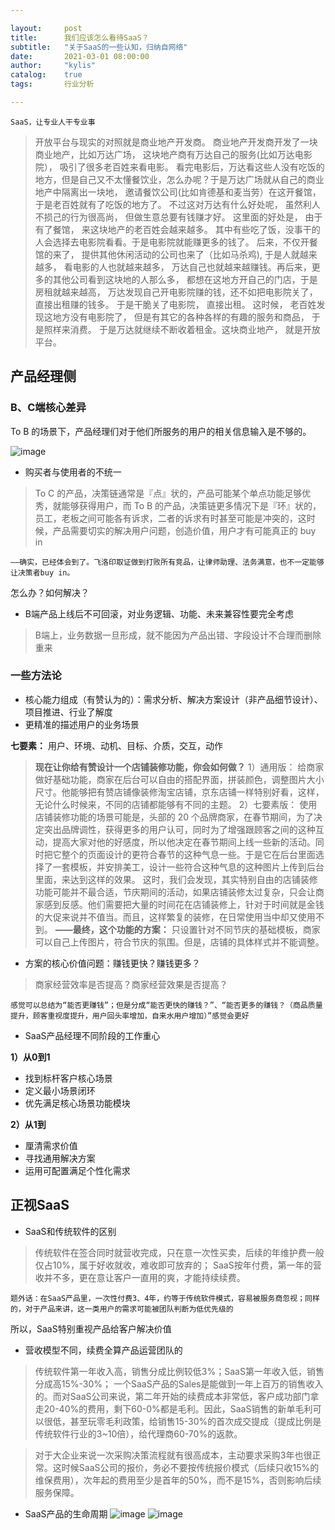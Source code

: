 ```yaml
---

layout:     post
title:      我们应该怎么看待SaaS？
subtitle:   "关于SaaS的一些认知，归纳自网络"
date:       2021-03-01 08:00:00
author:     "kylis"
catalog:    true  
tags:       行业分析

---
```

`SaaS，让专业人干专业事`
> 开放平台与现实的对照就是商业地产开发商。
商业地产开发商开发了一块商业地产，比如万达广场， 这块地产商有万达自己的服务(比如万达电影院）， 吸引了很多老百姓来看电影。 看完电影后，万达看这些人没有吃饭的地方，但是自己又不太懂餐饮业，怎么办呢？于是万达广场就从自己的商业地产中隔离出一块地， 邀请餐饮公司(比如肯德基和麦当劳）在这开餐馆， 于是老百姓就有了吃饭的地方了。 不过这对万达有什么好处呢， 虽然利人不损己的行为很高尚， 但做生意总要有钱赚才好。 这里面的好处是， 由于有了餐馆， 来这块地产的老百姓会越来越多。 其中有些吃了饭，没事干的人会选择去电影院看看。于是电影院就能赚更多的钱了。
后来，不仅开餐馆的来了， 提供其他休闲活动的公司也来了（比如马杀鸡),  于是人就越来越多， 看电影的人也就越来越多， 万达自己也就越来越赚钱。再后来，更多的其他公司看到这块地的人那么多， 都想在这地方开自己的门店，于是房租就越来越高， 万达发现自己开电影院赚的钱，还不如把电影院关了，直接出租赚的钱多。 于是干脆关了电影院， 直接出租。
这时候， 老百姓发现这地方没有电影院了， 但是有其它的各种各样的有趣的服务和商品， 于是照样来消费。 
于是万达就继续不断收着租金。这块商业地产， 就是开放平台。

## 产品经理侧
### B、C端核心差异
 To B 的场景下，产品经理们对于他们所服务的用户的相关信息输入是不够的。
 
![image](https://user-images.githubusercontent.com/53331888/111980540-66470e80-8b41-11eb-8ba3-ba96bde4a511.png)

- 购买者与使用者的不统一

> To C 的产品，决策链通常是『点』状的，产品可能某个单点功能足够优秀，就能够获得用户，而 To B 的产品，决策链更多情况下是『环』状的，员工，老板之间可能各有诉求，二者的诉求有时甚至可能是冲突的，这时候，产品需要切实的解决用户问题，创造价值，用户才有可能真正的 buy in

`——确实，已经体会到了。飞洛印取证做到打败所有竞品，让律师助理、法务满意，也不一定能够让决策者buy in。`

怎么办？如何解决？
- B端产品上线后不可回滚，对业务逻辑、功能、未来兼容性要完全考虑

> B端上，业务数据一旦形成，就不能因为产品出错、字段设计不合理而删除重来

### 一些方法论

- 核心能力组成（有赞认为的）：需求分析、解决方案设计（非产品细节设计）、项目推进、行业了解度
- 更精准的描述用户的业务场景

**七要素：** 用户、环境、动机、目标、介质，交互，动作

> **现在让你给有赞设计一个店铺装修功能，你会如何做？**
1）通用版：
给商家做好基础功能，商家在后台可以自由的搭配界面，拼装颜色，调整图片大小尺寸。他能够把有赞店铺像装修淘宝店铺，京东店铺一样特别好看，这样，无论什么时候来，不同的店铺都能够有不同的主题。
2）七要素版：
使用店铺装修功能的场景可能是，头部的 20 个品牌商家，在春节期间，为了决定突出品牌调性，获得更多的用户认可，同时为了增强跟顾客之间的这种互动，提高大家对他的好感度，所以他决定在春节期间上线一些新的活动。同时把它整个的页面设计的更符合春节的这种气息一些。于是它在后台里面选择了一套模板，并安排美工，设计一些符合这种气息的这种图片上传到后台里面，来达到这样的效果。
这时，我们会发现，其实特别自由的店铺装修功能可能并不最合适，节庆期间的活动，如果店铺装修太过复杂，只会让商家感到反感。他们需要把大量的时间花在店铺装修上，针对于时间就是金钱的大促来说并不值当。而且，这样繁复的装修，在日常使用当中却又使用不到。
**——最终，这个功能的方案：**
只设置针对不同节庆的基础模板，商家可以自己上传图片，符合节庆的氛围。但是，店铺的具体样式并不能调整。
- 方案的核心价值问题：赚钱更快？赚钱更多？

> 商家经营效率是否提高？商家经营效果是否提高？

`感觉可以总结为“能否更赚钱”；但是分成“能否更快的赚钱？”、“能否更多的赚钱？（商品质量提升，顾客重视度提升，用户回头率增加，自来水用户增加）”感觉会更好 `

- SaaS产品经理不同阶段的工作重心

**1）从0到1**

- 找到标杆客户核心场景
- 定义最小场景闭环
- 优先满足核心场景功能模块

**2）从1到**

- 厘清需求价值
- 寻找通用解决方案
- 运用可配置满足个性化需求

## 正视SaaS
- SaaS和传统软件的区别
> 传统软件在签合同时就营收完成，只在意一次性买卖，后续的年维护费一般仅占10%，属于好收就收，难收即可放弃的；
SaaS按年付费，第一年的营收并不多，更在意让客户一直用的爽，才能持续续费。

`题外话：在SaaS产品里，一次性付费3、4年，约等于传统软件模式，容易被服务商忽视；同样的，对于产品来讲，这一类用户的需求可能被团队判断为低优先级的`

所以，SaaS特别重视产品给客户解决价值
- 营收模型不同，续费全算产品运营团队的

> 传统软件第一年收入高，销售分成比例较低3%；SaaS第一年收入低，销售分成高15%-30%；
一个SaaS产品的Sales是能做到一年上百万的销售收入的。而对SaaS公司来说，第二年开始的续费成本非常低，客户成功部门拿走20-40%的费用，剩下60-0%都是毛利。因此，SaaS销售的新单毛利可以很低，甚至玩零毛利政策，给销售15-30%的首次成交提成（提成比例是传统软件行业的3~10倍），给代理商60-70%的返款。

> 对于大企业来说一次采购决策流程就有很高成本，主动要求采购3年也很正常。这时候SaaS公司的报价，务必不要按传统报价模式（后续只收15%的维保费用），次年起的费用至少是首年的50%，而不是15%，否则影响后续服务保障。

- SaaS产品的生命周期 
![image](https://user-images.githubusercontent.com/53331888/111980885-e1a8c000-8b41-11eb-8cf9-9430b11c2a6f.png)
![image](https://user-images.githubusercontent.com/53331888/111980902-e8cfce00-8b41-11eb-9bc8-0b2f83b4eb05.png)
